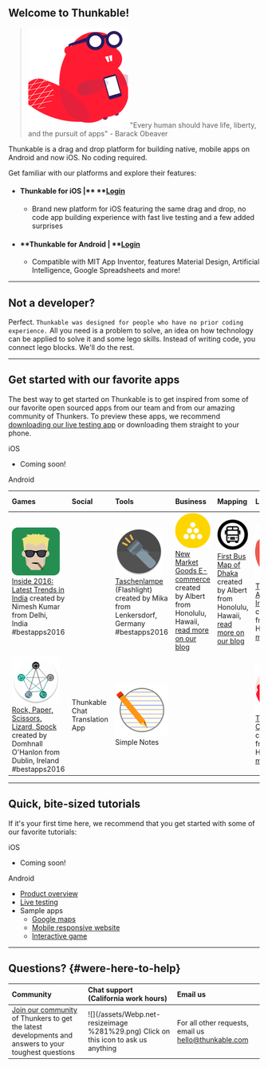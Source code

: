 ## Welcome to Thunkable!

> ![](/assets/logo-beaver.png) "Every human should have life, liberty, and the pursuit of apps" - Barack Obeaver

Thunkable is a drag and drop platform for building native, mobile apps on Android and now iOS. No coding required.

Get familiar with our platforms and explore their features:

* #### **Thunkable for iOS** \|** **[**Login**](https://ios.thunkable.com/#/login?_k=ptmhad)

  * Brand new platform for iOS featuring the same drag and drop, no code app building experience with fast live testing and a few added surprises
* #### **Thunkable for Android **\|** **[**Login**](http://app.thunkable.com/)

  * Compatible with MIT App Inventor, features Material Design, Artificial Intelligence, Google Spreadsheets and more!

---

## Not a developer?

Perfect.  `Thunkable was designed for people who have no prior coding experience.` All you need is a problem to solve, an idea on how technology can be applied to solve it and some lego skills. Instead of writing code, you connect lego blocks. We'll do the rest.

---

## Get started with our favorite apps

The best way to get started on Thunkable is to get inspired from some of our favorite open sourced apps from our team and from our amazing community of Thunkers.  To preview these apps, we recommend [downloading our live testing app](https://play.google.com/store/apps/details?id=com.thunkable.appinventor.aicompanion3&hl=en) or downloading them straight to your phone.

iOS

* Coming soon!

Android

| Games | Social | Tools | Business | Mapping | Latest Tech | World Changing |
| :--- | :--- | :--- | :--- | :--- | :--- | :--- |
| ![](/assets/inside2016.png)[Inside 2016: Latest Trends in India](https://goo.gl/3tKoQT) created by Nimesh Kumar from Delhi, India \#bestapps2016 |  | ![](/assets/taschenlampe.png)[Taschenlampe](https://goo.gl/5MN7LL) \(Flashlight\) created by Mika from Lenkersdorf, Germany \#bestapps2016 | ![](/assets/newmarket.png)[New Market Goods E-commerce](https://goo.gl/7YsHiA) created by Albert from Honolulu, Hawaii, [read more on our blog](https://blog.thunkable.com/apps-for-your-most-loyal-customers-with-a-website-you-already-have-made-by-you-on-thunkable-824e6744f9f7?source=collection_home---6------8-----------) | ![](/assets/busmap.png)[First Bus Map of Dhaka](https://goo.gl/ikpkui) created by Albert from Honolulu, Hawaii, [read more on our blog](https://blog.thunkable.com/apps-for-the-city-that-you-love-part-1-15ec5b86f905) | ![](/assets/icon-thunkablegram.png)[Thunkableagram: AI-powered Instagram](https://goo.gl/QYHCcv) created by Albert from Honolulu, Hawaii, [read more on our blog](https://blog.thunkable.com/make-your-own-instagram-because-youre-worth-it-b6ad9c27a22c) | ![](/assets/pvsolar.png) [ PV Solar Power System](https://goo.gl/rcBXOW) created by Anwar Al-Haddid from Sanaa, Yemen, [read more about his inspiring story](https://www.fastcompany.com/40417060/how-a-man-with-no-coding-experience-built-an-app-thats-bringing-solar-power-to-yemen) \#bestapps2016 |
|  |  |  |  |  |  |  |
| ![](/assets/rockpaper.png)[Rock, Paper, Scissors, Lizard, Spock](https://goo.gl/CGF5uy) created by Domhnall O'Hanlon from Dublin, Ireland \#bestapps2016 | Thunkable Chat Translation App | ![](/assets/simplenotes.png)Simple Notes |  |  | ![](/assets/cardboard.png)[Thunkable Cardboard VR](https://goo.gl/C2S68X) created by Albert from Honolulu, Hawaii, [read more on our blog](https://blog.thunkable.com/making-apps-for-google-cardboard-d112758a4cee) |  |

---

## Quick, bite-sized tutorials

If it's your first time here, we recommend that you get started with some of our favorite tutorials:

iOS

* Coming soon!

Android

* [Product overview](https://www.youtube.com/watch?v=hZ7z3t-98O0)
* [Live testing](https://www.youtube.com/watch?v=igGYHXfgawQ)
* Sample apps
  * [Google maps ](https://www.youtube.com/watch?v=dXi55Rai7pQ)
  * [Mobile responsive website](https://www.youtube.com/watch?v=dXi55Rai7pQ)
  * [Interactive game](https://www.youtube.com/watch?v=OJAmgDQjS4Q&t=125s)

---

## Questions? {#were-here-to-help}

| Community | Chat support \(California work hours\) | Email us |
| :--- | :--- | :--- |
| [Join our community](https://community.thunkable.com/) of Thunkers to get the latest developments and answers to your toughest questions | ![](/assets/Webp.net-resizeimage %281%29.png) Click on this icon to ask us anything | For all other requests, email us [hello@thunkable.com](mailto:hello@thunkable.com) |



